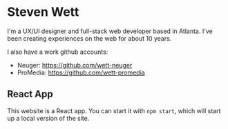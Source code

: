 # Steven Wett
I'm a UX/UI designer and full-stack web developer based in Atlanta. I've been creating experiences on the web for about 10 years.

I also have a work github accounts:
* Neuger: https://github.com/wett-neuger
* ProMedia: https://github.com/wett-promedia

## React App
This website is a React app. You can start it with `npm start`, which will start up a local version of the site.
